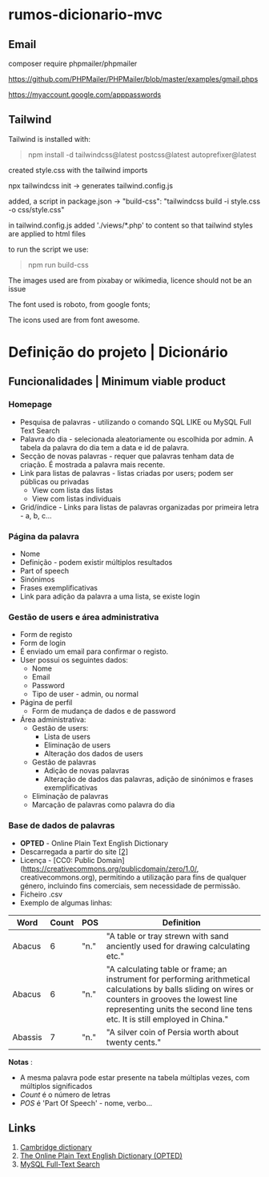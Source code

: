 # rumos-dicionario-mvc

## Email

composer require phpmailer/phpmailer

https://github.com/PHPMailer/PHPMailer/blob/master/examples/gmail.phps 

https://myaccount.google.com/apppasswords 

## Tailwind

Tailwind is installed with:

>npm install -d tailwindcss@latest postcss@latest autoprefixer@latest

created style.css with the tailwind imports

npx tailwindcss init -> generates tailwind.config.js

added, a script in package.json -> "build-css": "tailwindcss build -i style.css -o css/style.css"

in tailwind.config.js added './views/*.php' to content so that tailwind styles are applied to html files

to run the script we use: 

>npm run build-css

The images used are from pixabay or wikimedia, licence should not be an issue

The font used is roboto, from google fonts;

The icons used are from font awesome.

# Definição do projeto | Dicionário

## Funcionalidades | Minimum viable product

### Homepage

- Pesquisa de palavras - utilizando o comando SQL LIKE ou MySQL Full Text Search
- Palavra do dia - selecionada aleatoriamente ou escolhida por admin. A tabela da palavra do dia tem a data e id de palavra. 
- Secção de novas palavras - requer que palavras tenham data de criação. É mostrada a palavra mais recente.
- Link para listas de palavras - listas criadas por users; podem ser públicas ou privadas
	- View com lista das listas
	- View com listas individuais
- Grid/índice - Links para listas de palavras organizadas por primeira letra - a, b, c...

### Página da palavra
- Nome
- Definição - podem existir múltiplos resultados
- Part of speech
- Sinónimos
- Frases exemplificativas
- Link para adição da palavra a uma lista, se existe login

### Gestão de users e área administrativa

- Form de registo
- Form de login
- É enviado um email para confirmar o registo.
- User possui os seguintes dados:
	+ Nome
	+ Email
	+ Password
	+ Tipo de user - admin, ou normal
- Página de perfil
	+ Form de mudança de dados e de password
- Área administrativa:
	+ Gestão de users:
		+ Lista de users
		+ Eliminação de users
		+ Alteração dos dados de users
	+ Gestão de palavras
		+ Adição de novas palavras
		+ Alteração de dados das palavras, adição de sinónimos e frases exemplificativas
	+ Eliminação de palavras
	+ Marcação de palavras como palavra do dia

### Base de dados de palavras

- **OPTED** - Online Plain Text English Dictionary
- Descarregada a partir do site [\[2\]](#kaggle-opted)
- Licença - [CC0: Public Domain](https://creativecommons.org/publicdomain/zero/1.0/, creativecommons.org), permitindo a utilização para fins de qualquer género, incluindo fins comerciais, sem necessidade de permissão.
- Ficheiro .csv
- Exemplo de algumas linhas:

| Word | Count | POS | Definition |
| --- | --- | --- | --- |
| Abacus | 6 | "n." | "A table or tray strewn with sand  anciently used for drawing calculating etc." |
| Abacus | 6 | "n." | "A calculating table or frame; an instrument for performing arithmetical calculations by balls sliding on wires  or counters in grooves the lowest line representing units the second line tens etc. It is still employed in China." |
| Abassis | 7 | "n." | "A silver coin of Persia  worth about twenty cents."

**Notas** : 

- A mesma palavra pode estar presente na tabela múltiplas vezes, com múltiplos significados
- *Count* é o número de letras
- *POS* é 'Part Of Speech' - nome, verbo...

## Links

1. [Cambridge dictionary](https://dictionary.cambridge.org/ "dictionary.cambridge.org")
2. <a name="kaggle-opted">[The Online Plain Text English Dictionary (OPTED)](https://www.kaggle.com/datasets/dfydata/the-online-plain-text-english-dictionary-opted?resource=download, "kaggle.com") </a>
3. [MySQL Full-Text Search](https://www.mysqltutorial.org/mysql-full-text-search/, "mysqltutorial.org")




